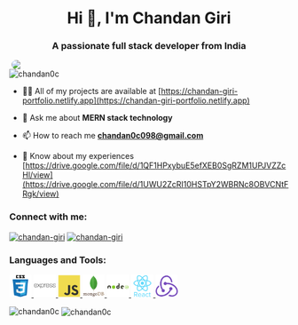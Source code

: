 <h1 align="center">Hi 👋, I'm Chandan Giri</h1>
<h3 align="center">A passionate full stack developer from India</h3>
<img   align="right" src="https://i.postimg.cc/D0MxMNym/alexandru-acea-XEB8y0n-RRP4-unsplash.jpg" width="500" height="auto" style="border-radius:10px"/>

<p align="left"> <img src="https://komarev.com/ghpvc/?username=chandan0c&label=Profile%20views&color=0e75b6&style=flat" alt="chandan0c" /> </p>

- 👨‍💻 All of my projects are available at [https://chandan-giri-portfolio.netlify.app](https://chandan-giri-portfolio.netlify.app)

- 💬 Ask me about **MERN stack technology**

- 📫 How to reach me **chandan0c098@gmail.com**

- 📄 Know about my experiences [https://drive.google.com/file/d/1QF1HPxybuE5efXEB0SgRZM1UPJVZZcHl/view](https://drive.google.com/file/d/1UWU2ZcRI10HSTpY2WBRNc8OBVCNtFRgk/view)

<h3 align="left">Connect with me:</h3>
<p align="left">
<a href="https://linkedin.com/in/chandan-giri" target="blank"><img align="center" src="https://raw.githubusercontent.com/rahuldkjain/github-profile-readme-generator/master/src/images/icons/Social/linked-in-alt.svg" alt="chandan-giri" height="30" width="40" /></a>
  <a href="https://www.instagram.com/girirai890/" target="blank" type="email"><img align="center" src="https://cdn.pixabay.com/photo/2016/08/09/17/52/instagram-1581266__340.jpg" alt="chandan-giri" height="30" width="40" /></a>
</p>

<h3 align="left">Languages and Tools:</h3>
<p align="left"> <a href="https://www.w3schools.com/css/" target="_blank" rel="noreferrer"> <img src="https://raw.githubusercontent.com/devicons/devicon/master/icons/css3/css3-original-wordmark.svg" alt="css3" width="40" height="40"/> </a> <a href="https://expressjs.com" target="_blank" rel="noreferrer"> <img src="https://raw.githubusercontent.com/devicons/devicon/master/icons/express/express-original-wordmark.svg" alt="express" width="40" height="40"/> </a> <a href="https://developer.mozilla.org/en-US/docs/Web/JavaScript" target="_blank" rel="noreferrer"> <img src="https://raw.githubusercontent.com/devicons/devicon/master/icons/javascript/javascript-original.svg" alt="javascript" width="40" height="40"/> </a> <a href="https://www.mongodb.com/" target="_blank" rel="noreferrer"> <img src="https://raw.githubusercontent.com/devicons/devicon/master/icons/mongodb/mongodb-original-wordmark.svg" alt="mongodb" width="40" height="40"/> </a> <a href="https://nodejs.org" target="_blank" rel="noreferrer"> <img src="https://raw.githubusercontent.com/devicons/devicon/master/icons/nodejs/nodejs-original-wordmark.svg" alt="nodejs" width="40" height="40"/> </a> <a href="https://reactjs.org/" target="_blank" rel="noreferrer"> <img src="https://raw.githubusercontent.com/devicons/devicon/master/icons/react/react-original-wordmark.svg" alt="react" width="40" height="40"/> </a> <a href="https://redux.js.org" target="_blank" rel="noreferrer"> <img src="https://raw.githubusercontent.com/devicons/devicon/master/icons/redux/redux-original.svg" alt="redux" width="40" height="40"/> </a> </p>

<p><img align="left" src="https://github-readme-stats.vercel.app/api/top-langs?username=chandan0c&show_icons=true&locale=en&layout=compact" alt="chandan0c" /></p>

<p>&nbsp;<img align="center" src="https://github-readme-stats.vercel.app/api?username=chandan0c&show_icons=true&locale=en" alt="chandan0c" /></p>
